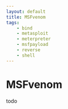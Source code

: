 ```yaml
---
layout: default
title: MSFvenom
tags:
    - bind
    - metasploit
    - meterpreter
    - msfpayload
    - reverse
    - shell
---
```

# MSFvenom

todo